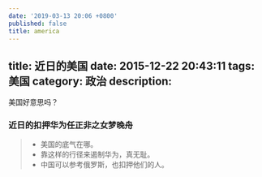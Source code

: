 ```yaml
---
date: '2019-03-13 20:06 +0800'
published: false
title: america
---
```

title: 近日的美国
date: 2015-12-22 20:43:11
tags: 美国
category: 政治
description:
---

美国好意思吗？

### 近日的扣押华为任正非之女梦晚舟

> * 美国的底气在哪。
> * 靠这样的行径来遏制华为，真无耻。
> * 中国可以参考俄罗斯，也扣押他们的人。

<!--more-->
